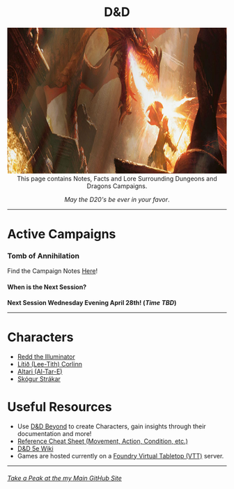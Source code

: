 <h1 align="center">D&D</h1>
<p align="center">
  <img src="notes/img/background_title_img.jpeg" width="1027" height="335">
  This page contains Notes, Facts and Lore Surrounding Dungeons and Dragons Campaigns.
  <p align="center"><em>May the D20's be ever in your favor</em>.</p>
</p>

---
# Active Campaigns
### Tomb of Annihilation
Find the Campaign Notes [Here](notes/campaign_notes-Tomb_of_Annihilation.md)!
#### When is the Next Session?
**Next Session Wednesday Evening April 28th! (_Time TBD_)**

---
# Characters
- [Redd the Illuminator](notes/redd_character_notes.md)
- [Lítið (Lee-Tith) Corlinn](notes/lt_character_notes.md)
- [Altari  (Al-Tar-E)](notes/at_character_notes.md)
- [Skógur Strákar](notes/skogur_character_notes.md)

# Useful Resources
- Use [D&D Beyond](https://www.dndbeyond.com/) to create Characters, gain insights through their documentation and more!
- [Reference Cheat Sheet (Movement, Action, Condition, etc.)](https://crobi.github.io/dnd5e-quickref/preview/quickref.html)
- [D&D 5e Wiki](http://dnd5e.wikidot.com/)
- Games are hosted currently on a [Foundry Virtual Tabletop (VTT)](https://foundryvtt.com/) server.

---
###### [Take a Peak at the my Main GitHub Site](https://jackphillipsjmu.github.io/)
